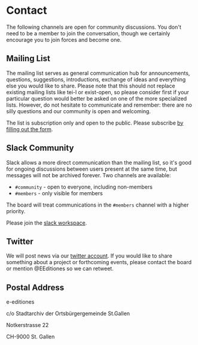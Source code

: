 
# Contact

The following channels are open for community discussions. You don't need to be a member to join the conversation, though we certainly encourage you to join forces and become one.

## Mailing List

The mailing list serves as general communication hub for announcements, questions, suggestions, introductions, exchange of ideas and everything else you would like to share. Please note that this should not replace existing mailing lists like tei-l or exist-open, so please consider first if your particular question would better be asked on one of the more specialized lists. However, do not hesitate to communicate and remember: there are no silly questions and our community is open and welcoming.

The list is subscription only and open to the public. Please subscribe [by filling out the form](https://admin.hostpoint.ch/mailman/listinfo/community_e-editiones.org).

## Slack Community

Slack allows a more direct communication than the mailing list, so it's good for ongoing discussions between users present at the same time, but messages will not be archived forever. Two channels are available:

* `#community` - open to everyone, including non-members
* `#members` - only visible for members

The board will treat communications in the `#members` channel with a higher priority.

Please join the [slack workspace](https://join.slack.com/t/e-editiones/shared_invite/zt-e19jc03q-OFaVni~_lh6emSHen6pswg).

## Twitter

We will post news via our [twitter account](https://twitter.com/EEditiones). If you would like to share something about a project or forthcoming events, please contact the board or mention @EEditiones so we can retweet.

## Postal Address
e-editiones  

c/o Stadtarchiv der Ortsbürgergemeinde St.Gallen

Notkerstrasse 22

CH-9000 St. Gallen
